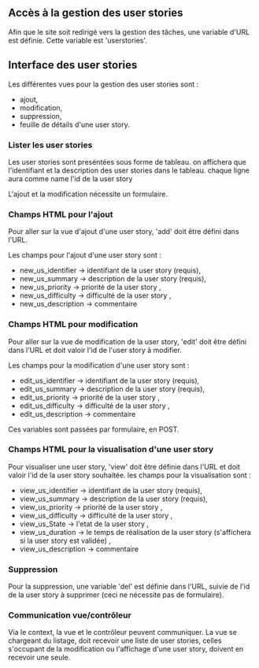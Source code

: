 
## Accès à la gestion des user stories

Afin que le site soit redirigé vers la gestion des tâches, une variable d'URL
est définie. Cette variable est 'userstories'.


## Interface des user stories

Les différentes vues pour la gestion des user stories sont :
* ajout,
* modification,
* suppression,
* feuille de détails d'une user story.


### Lister les user stories
Les user stories sont preséntées sous forme de tableau.
on affichera que l'identifiant et la description des user stories dans le tableau.
chaque ligne aura comme name l'id de la user story


L'ajout et la modification nécessite un formulaire.


### Champs HTML pour l'ajout

Pour aller sur la vue d'ajout d'une user story, 'add' doit être défini dans l'URL.

Les champs pour l'ajout d'une user story sont :

* new_us_identifier -> identifiant de la user story (requis),
* new_us_summary -> description de la user story (requis),
* new_us_priority -> priorité de la user story ,
* new_us_difficulty -> difficulté de la user story ,
* new_us_description -> commentaire 

### Champs HTML pour modification

Pour aller sur la vue de modification de la user story, 'edit' doit être défini dans l'URL
et doit valoir l'id de l'user story à modifier.

Les champs pour la modification d'une user story sont :

* edit_us_identifier -> identifiant de la user story (requis),
* edit_us_summary -> description de la user story (requis),
* edit_us_priority -> priorité de la user story ,
* edit_us_difficulty -> difficulté de la user story ,
* edit_us_description -> commentaire 

Ces variables sont passées par formulaire, en POST.


### Champs HTML pour la visualisation d'une user story

Pour visualiser une user story, 'view' doit être définie dans l'URL et doit valoir
l'id de la user story souhaitée. 
les champs pour la visualisation sont : 

* view_us_identifier -> identifiant de la user story (requis),
* view_us_summary -> description de la user story (requis),
* view_us_priority -> priorité de la user story ,
* view_us_difficulty -> difficulté de la user story ,
* view_us_State -> l'etat de la user story ,
* view_us_duration -> le temps de réalisation de la user story (s'affichera si la user story est validée)  ,
* view_us_description -> commentaire 

### Suppression

Pour la suppression, une variable 'del' est définie dans l'URL, suivie 
de l'id de la user story à supprimer (ceci ne nécessite pas de formulaire).


### Communication vue/contrôleur

Via le context, la vue et le contrôleur peuvent communiquer.
La vue se chargeant du listage, doit recevoir une liste de user stories, celles s'occupant
de la modification ou l'affichage d'une user story, doivent en recevoir une seule.
